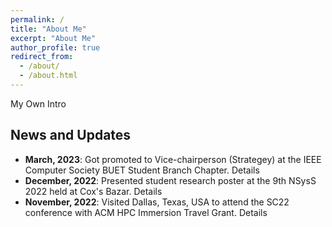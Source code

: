 ```yaml
---
permalink: /
title: "About Me"
excerpt: "About Me"
author_profile: true
redirect_from: 
  - /about/
  - /about.html
---
```


<!-- Welcome! I am a data scientist applying machine learning tools and causal
inference techniques to remote sensing data. I am also an affiliated
researcher with the [Data-driven Analysis of Peace Project](https://dapp-lab.org)
and a research collaborator with the 
[Research on International Policy Implementation Lab](https://bridgingthegapproject.org/ripil).

I earned my Ph.D in Political Science from the
[University *of* North Carolina *at* Chapel Hill](https://www.unc.edu) and my
B.A. in Political Science from [Haverford College](https://www.haverford.edu).
My academic work has been [published](publications) or is forthcoming in
*International Studies Quarterly*, *Conflict Management and Peace Science*,
*Political Science Research and Methods*, and *PS: Political Science & Politics*,
among other outlets. This [research](research) explores the causes and
consequences of political violence using a broad variety of methods such as
latent variable models, geospatial analysis, and big data. While primarily
focused on civil conflict, it also examines contentious political phenomena
including terrorism and economic statecraft, and develops new measures of
institutions in international relations. I have [teaching](teaching) experience
in both quantitative methodology and international relations, and am a certified
instructor with [The Carpentries](https://carpentries.org). -->


My Own Intro

## News and Updates

- **March, 2023**: Got promoted to Vice-chairperson (Strategey) at the IEEE Computer Society BUET Student Branch Chapter. <a style="text-decoration: none" href="https://www.facebook.com/ieeebuetcs/posts/pfbid0rNvtGvX2erYjvMYQba8F739BVo5ZS2Hsrvd1ZuafpcgqeKSraMzzyEtre5uUDHx7l">Details</a>
- **December, 2022**: Presented student research poster at the <a style="text-decoration: none" href="https://cse.buet.ac.bd/nsyss2022/"> 9th NSysS 2022</a> held at Cox's Bazar. <a style="text-decoration: none" href="https://www.facebook.com/ieeebuetcs/posts/pfbid0rNvtGvX2erYjvMYQba8F739BVo5ZS2Hsrvd1ZuafpcgqeKSraMzzyEtre5uUDHx7l">Details</a>
- **November, 2022**: Visited Dallas, Texas, USA to attend the <a style="text-decoration: none" href="https://sc22.supercomputing.org/">SC22 conference</a> with ACM <a style="text-decoration: none" href="https://www.sighpc.org/for-our-community/hpc-immersion">HPC Immersion</a> Travel Grant. <a style="text-decoration: none" href="https://www.linkedin.com/posts/asif-haider-1805112_sc22-highperformancecomputing-hpcaccelerates-activity-7004850310015848448-7bkh?utm_source=share&utm_medium=member_desktop">Details</a>
